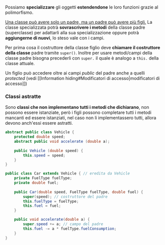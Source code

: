Possiamo **specializzare** gli oggetti **estendendone** le loro funzioni grazie al polimorfismo.

<u>Una classe può avere solo un padre, ma un padre può avere più figli.</u>
La classe specializzata potrà **sovrascrivere i metodi** della classe padre (superclasse) per adattarli alla sua specializzazione oppure potrà **aggiungerne di nuovi**, lo steso vale con i campi.

Per prima cosa il costruttore della classe figlio deve **chiamare il costruttore della classe** padre tramite `super()`.
Inoltre per usare metodi/campi della classe padre bisogna precederli con `super.` il quale è analogo a `this.` della classe attuale.

Un figlio può accedere oltre ai campi _public_ del padre anche a quelli _protected_ (vedi [[Information hiding#Modificatori di accesso|modificatori di accesso]])
### Classi astratte
Sono **classi che non implementano tutti i metodi che dichiarano**, non possono essere istanziate, però i figli possono completare tutti i metodi mancanti ed essere istanziati, nel caso non li implementassero tutti, allora devono anch'essi essere astratti.

```java
abstract public class Vehicle {
	protected double speed;
	abstract public void accelerate (double a);
	
	public Vehicle (double speed) {
		this.speed = speed;
	}
}

public class Car extends Vehicle { // eredita da Vehicle
	private FuelType fuelType;
	private double fuel;
	
	public Car(double speed, FuelType fuelType, double fuel) {
		super(speed); // costruttore del padre
		this.fuelType = fuelType;
		this.fuel = fuel;
	}

	public void accelerate(double a) {
		super.speed += a; // campo del padre
		this.fuel -= a * fuelType.fuelConsumption;
	}
}
```
